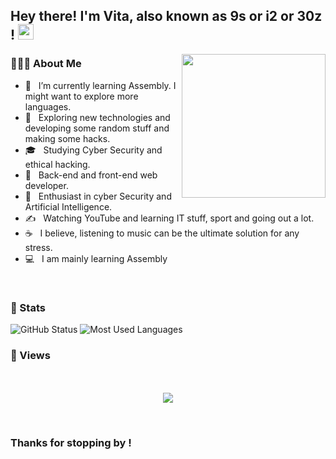 <h2> Hey there! I'm Vita, also known as 9s or i2 or 30z ! <img src="https://github.com/souvikguria98/souvikguria98/blob/master/Hi.gif" width="25"></h2>

<img align='right' src="https://media.giphy.com/media/M9gbBd9nbDrOTu1Mqx/giphy.gif" width="230">

<p align="center">

<h3> 👨🏻‍💻 About Me </h3>

- 🔭 &nbsp; I’m currently learning Assembly. I might want to explore more languages.
- 🤔 &nbsp; Exploring new technologies and developing some random stuff and making some hacks.
- 🎓 &nbsp; Studying Cyber Security and ethical hacking.
- 💼 &nbsp; Back-end and front-end web developer.
- 🌱 &nbsp; Enthusiast in cyber Security and Artificial Intelligence.
- ✍️ &nbsp; Watching YouTube and learning IT stuff, sport and going out a lot.
- ☕ &nbsp; I believe, listening to music can be the ultimate solution for any stress. 
- 💻 &nbsp; I am mainly learning Assembly

</p>

<br>

<h3>🥋 Stats</h3>

<img src="https://github-readme-stats.vercel.app/api?username=vita1337&count_private=true&show_icons=true&theme=great-gatsby" alt="GitHub Status"/>



<img src = "https://github-readme-stats.vercel.app/api/top-langs/?username=vita1337&show_icons=true&layout=compact&theme=great-gatsby" alt="Most Used Languages">



<h3> 👀 Views </h3>

<p align="center"> 
  <br>  <br>
  <img src="https://profile-counter.glitch.me/vita1337/count.svg"/>
</p>

<br>

<h3>Thanks for stopping by !</h3>
